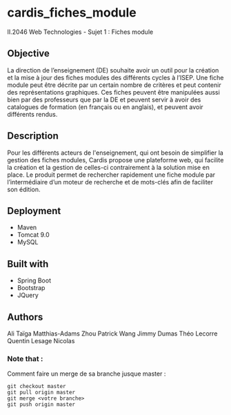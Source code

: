 # cardis_fiches_module

II.2046 Web Technologies - Sujet 1 : Fiches module

## Objective

La direction de l’enseignement (DE) souhaite avoir un outil pour la création et la mise à jour des fiches modules des différents cycles à l’ISEP. Une fiche module peut être décrite par un certain nombre de critères et peut contenir des représentations graphiques. Ces fiches peuvent être manipulées aussi bien par des professeurs que par la DE et peuvent servir à avoir des catalogues de formation (en français ou en anglais), et peuvent avoir différents rendus.

## Description

Pour les différents acteurs de l'enseignement, qui ont besoin de simplifier la gestion des fiches modules, Cardis propose une plateforme web, qui facilite la création et la gestion de celles-ci contrairement à la solution mise en place. Le produit permet de rechercher rapidement une fiche module par l’intermédiaire d’un moteur de recherche et de mots-clés afin de faciliter son édition.

## Deployment

* Maven
* Tomcat 9.0
* MySQL

## Built with

* Spring Boot
* Bootstrap
* JQuery

## Authors

Ali Taïga Matthias-Adams
Zhou Patrick
Wang Jimmy
Dumas Théo
Lecorre Quentin
Lesage Nicolas

### Note that :

Comment faire un merge de sa branche jusque master : 
```
git checkout master
git pull origin master
git merge <votre branche>
git push origin master
```

